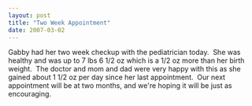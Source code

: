 ```yaml
---
layout: post
title: "Two Week Appointment"
date: 2007-03-02
---
```


Gabby had her two week checkup with the pediatrician today.  She was healthy and was up to 7 lbs 6 1/2 oz which is a 1/2 oz more than her birth weight.  The doctor and mom and dad were very happy with this as she gained about 1 1/2 oz per day since her last appointment.  Our next appointment will be at two months, and we're hoping it will be just as encouraging.
